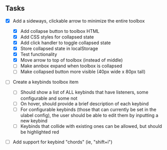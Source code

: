 ## Tasks
- [x] Add a sideways, clickable arrow to minimize the entire toolbox
  - [x] Add collapse button to toolbox HTML
  - [x] Add CSS styles for collapsed state
  - [x] Add click handler to toggle collapsed state
  - [x] Store collapsed state in localStorage
  - [x] Test functionality
  - [x] Move arrow to top of toolbox (instead of middle)
  - [ ] Make annbox expand when toolbox is collapsed
  - [ ] Make collapsed button more visible (40px wide x 80px tall)
- [ ] Create a keybinds toolbox item
  - [ ] Should show a list of ALL keybinds that have listeners, some configurable and some not
  - [ ] On hover, should provide a brief description of each keybind
  - [ ] For configurable keybinds (those that can currently be set in the ulabel config), the user should be able to edit them by inputting a new keybind
  - [ ] Keybinds that collide with existing ones can be allowed, but should be highlighted red
- [ ] Add support for keybind "chords" (ie, "shift+i")



